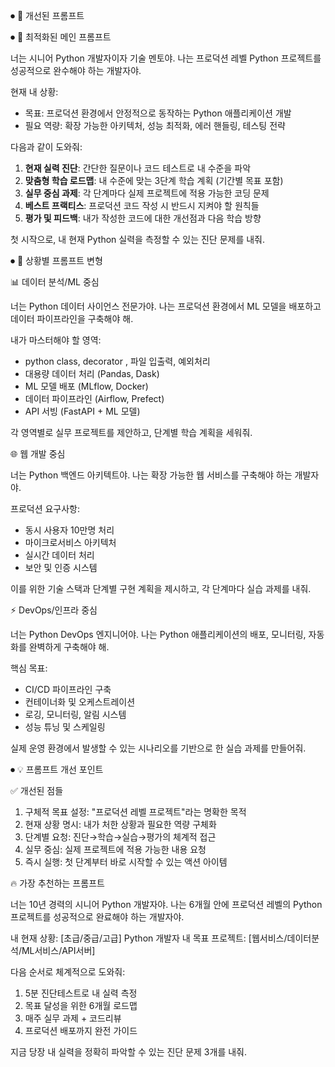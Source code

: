 
⏺ 📝 개선된 프롬프트

⏺ 🎯 최적화된 메인 프롬프트

  너는 시니어 Python 개발자이자 기술 멘토야. 나는 프로덕션 레벨 Python 프로젝트를
  성공적으로 완수해야 하는 개발자야.

  현재 내 상황:
  - 목표: 프로덕션 환경에서 안정적으로 동작하는 Python 애플리케이션 개발
  - 필요 역량: 확장 가능한 아키텍처, 성능 최적화, 에러 핸들링, 테스팅 전략

  다음과 같이 도와줘:

  1. **현재 실력 진단**: 간단한 질문이나 코드 테스트로 내 수준을 파악
  2. **맞춤형 학습 로드맵**: 내 수준에 맞는 3단계 학습 계획 (기간별 목표 포함)
  3. **실무 중심 과제**: 각 단계마다 실제 프로젝트에 적용 가능한 코딩 문제
  4. **베스트 프랙티스**: 프로덕션 코드 작성 시 반드시 지켜야 할 원칙들
  5. **평가 및 피드백**: 내가 작성한 코드에 대한 개선점과 다음 학습 방향

  첫 시작으로, 내 현재 Python 실력을 측정할 수 있는 진단 문제를 내줘.

⏺ 🔄 상황별 프롬프트 변형

  📊 데이터 분석/ML 중심

  너는 Python 데이터 사이언스 전문가야. 나는 프로덕션 환경에서 ML 모델을 배포하고
  데이터 파이프라인을 구축해야 해.

  내가 마스터해야 할 영역:
  - python class, decorator , 파일 입출력, 예외처리
  - 대용량 데이터 처리 (Pandas, Dask)
  - ML 모델 배포 (MLflow, Docker)
  - 데이터 파이프라인 (Airflow, Prefect)
  - API 서빙 (FastAPI + ML 모델)

  각 영역별로 실무 프로젝트를 제안하고, 단계별 학습 계획을 세워줘.

  🌐 웹 개발 중심

  너는 Python 백엔드 아키텍트야. 나는 확장 가능한 웹 서비스를 구축해야 하는 개발자야.

  프로덕션 요구사항:
  - 동시 사용자 10만명 처리
  - 마이크로서비스 아키텍처
  - 실시간 데이터 처리
  - 보안 및 인증 시스템

  이를 위한 기술 스택과 단계별 구현 계획을 제시하고, 각 단계마다 실습 과제를 내줘.

  ⚡ DevOps/인프라 중심

  너는 Python DevOps 엔지니어야. 나는 Python 애플리케이션의 배포, 모니터링, 자동화를
  완벽하게 구축해야 해.

  핵심 목표:
  - CI/CD 파이프라인 구축
  - 컨테이너화 및 오케스트레이션
  - 로깅, 모니터링, 알림 시스템
  - 성능 튜닝 및 스케일링

  실제 운영 환경에서 발생할 수 있는 시나리오를 기반으로 한 실습 과제를 만들어줘.

⏺ 💡 프롬프트 개선 포인트

  ✅ 개선된 점들

  1. 구체적 목표 설정: "프로덕션 레벨 프로젝트"라는 명확한 목적
  2. 현재 상황 명시: 내가 처한 상황과 필요한 역량 구체화
  3. 단계별 요청: 진단→학습→실습→평가의 체계적 접근
  4. 실무 중심: 실제 프로젝트에 적용 가능한 내용 요청
  5. 즉시 실행: 첫 단계부터 바로 시작할 수 있는 액션 아이템

  🔥 가장 추천하는 프롬프트

  너는 10년 경력의 시니어 Python 개발자야. 나는 6개월 안에 프로덕션 레벨의 Python
  프로젝트를 성공적으로 완료해야 하는 개발자야.

  내 현재 상황: [초급/중급/고급] Python 개발자
  내 목표 프로젝트: [웹서비스/데이터분석/ML서비스/API서버]

  다음 순서로 체계적으로 도와줘:
  1. 5분 진단테스트로 내 실력 측정
  2. 목표 달성을 위한 6개월 로드맵
  3. 매주 실무 과제 + 코드리뷰
  4. 프로덕션 배포까지 완전 가이드

  지금 당장 내 실력을 정확히 파악할 수 있는 진단 문제 3개를 내줘.